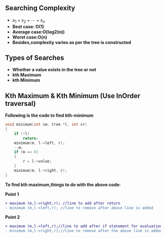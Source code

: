 ## Searching Complexity	
+ $x_{1} + x_{2} + \cdots + x_{n}$
+ **Best case: O(1)** 
+ **Average case:O(log2(n))** 
+ **Worst case:O(n)** 
+ **Besides,complexity varies as per the tree is constructed** 

## Types of Searches
+ **Whether a value exists in the tree or not**
+ **kth Maximum**
+ **kth Minimum**


## Kth Maximum & Kth Minimum (Use InOrder traversal)

**Following is the code to find kth-minimum** 

```cpp
void minimum(int &m, tree *l, int &r)
{
    if (!l)
        return;
    minimum(m, l->left, r);
    --m;
    if (m == 0)
    {
        r = l->value;
    }
    minimum(m, l->right, r);
}
```
**To find kth maximum,things to do with the above code:**  

**Point 1** 

```diff
+ maximum (m,l->right,r); //line to add after return
- minimum (m,l->left,r); //line to remove after above line is added
```

**Point 2**
```diff
+ maximum (m,l->left,r);//line to add after if statement for evaluation of m's value
- minimum (m,l->right,r);//line to remove after the above line is added
```

